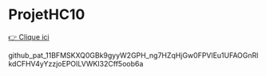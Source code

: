 # ProjetHC10
[👉 Clique ici](https://tenor.com/fr/view/side-eye-dog-suspicious-look-suspicious-doubt-dog-doubt-gif-23680990)


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
